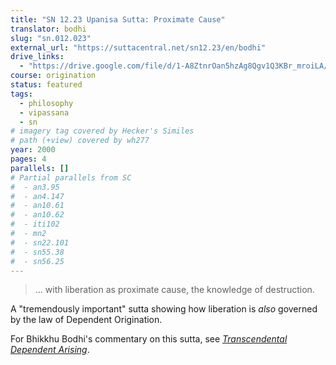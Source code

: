 ```yaml
---
title: "SN 12.23 Upanisa Sutta: Proximate Cause"
translator: bodhi
slug: "sn.012.023"
external_url: "https://suttacentral.net/sn12.23/en/bodhi"
drive_links:
  - "https://drive.google.com/file/d/1-A8ZtnrOan5hzAg8Qgv1Q3KBr_mroiLA/view?usp=drivesdk"
course: origination
status: featured
tags:
  - philosophy
  - vipassana
  - sn
# imagery tag covered by Hecker's Similes
# path (+view) covered by wh277
year: 2000
pages: 4
parallels: []
# Partial parallels from SC
#  - an3.95
#  - an4.147
#  - an10.61
#  - an10.62
#  - iti102
#  - mn2
#  - sn22.101
#  - sn55.38
#  - sn56.25
---
```


> … with liberation as proximate cause, the knowledge of destruction.

A "tremendously important" sutta showing how liberation is _also_ governed by the law of Dependent Origination.

For Bhikkhu Bodhi's commentary on this sutta, see [*Transcendental Dependent Arising*](/content/booklets/transcendantal-arising_bodhi).
